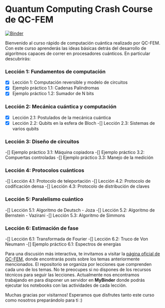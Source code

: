 # Quantum Computing Crash Course de QC-FEM

[![Binder](https://mybinder.org/badge_logo.svg)](https://mybinder.org/v2/gh/QC-FEM/QC-CrashCourse/HEAD)

Bienvenido al curso rápido de computación cuántica realizado por QC-FEM. Con este curso aprenderás las ideas básicas detrás del desarrollo de algoritmos capaces de correr en procesadores cuánticos. En particular descubrirás:

### Lección 1: Fundamentos de computación

-[x] Lección 1: Computación reversible y modelo de circuitos
-[x] Ejemplo práctico 1.1: Cadenas Palíndromas
-[x] Ejemplo práctico 1.2: Sumador de N bits

### Lección 2: Mecánica cuántica y computación

-[x] Lección 2.1: Postulados de la mecánica cuántica
-[x] Lección 2.2: Qubits en la esfera de Bloch
-[] Lección 2.3: Sistemas de varios qubits

### Lección 3: Diseño de circuitos

-[] Ejemplo práctico 3.1: Máquina copiadora
-[] Ejemplo práctico 3.2: Compuertas controladas
-[] Ejemplo práctico 3.3: Manejo de la medición

### Lección 4: Protocolos cuánticos

-[] Lección 4.1: Protocolo de teleportación
-[] Lección 4.2: Protocolo de codificación densa
-[] Lección 4.3: Protocolo de distribución de claves

### Lección 5: Paralelismo cuántico

-[] Lección 5.1: Algoritmo de Deutsch - Joza
-[] Lección 5.2: Algoritmo de Bernstein - Vazirani
-[] Lección 5.3: Algoritmo de Simmons

### Lección 6: Estimación de fase

-[] Lección 6.1: Transformada de Fourier
-[] Lección 6.2: Truco de Von Neumann
-[] Ejemplo práctico 6.1: Espectros de energías 


Para una discusión más interactiva, te invitamos a visitar la [página oficial de QC-FEM](https://qc-fem.github.io), donde encontrarás posts sobre los temas anteriormente mencionados. El repositorio se organiza por lecciones que comprenden cada uno de los temas. No te preocupes si no dispones de los recursos técnicos para seguir las lecciones. Actualmente nos encontramos trabajando en para disponer un servidor en **MyBinder** donde podrás ejecutar los notebooks con las actividades de cada lección.

Muchas gracias por visitarnos! Esperamos que disfrutes tanto este curso como nosotros preparándolo para ti :)
